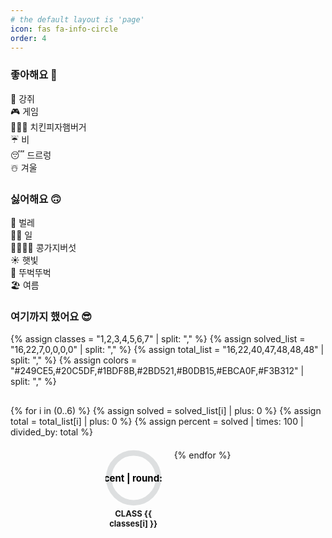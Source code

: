 ```yaml
---
# the default layout is 'page'
icon: fas fa-info-circle
order: 4
---
```


### 좋아해요 🙂
🐶 강쥐\
🎮 게임\
🍗🍕🍔 치킨피자햄버거\
☔️ 비\
😴 드르렁\
☃️ 겨울

### 싫어해요 🙃
🦟 벌레\
🧑‍💻 일\
🫘🍆🍄‍🟫 콩가지버섯\
☀️ 햇빛\
🚶 뚜벅뚜벅\
🏖️ 여름

### 여기까지 했어요 😎

{% assign classes =
"1,2,3,4,5,6,7" | split: "," %}
{% assign solved_list =
"16,22,7,0,0,0,0" | split: "," %}
{% assign total_list =
"16,22,40,47,48,48,48" | split: "," %}
{% assign colors =
"#249CE5,#20C5DF,#1BDF8B,#2BD521,#B0DB15,#EBCA0F,#F3B312" | split: "," %}

<div class="chart-container">
  {% for i in (0..6) %}
    {% assign solved = solved_list[i] | plus: 0 %}
    {% assign total = total_list[i] | plus: 0 %}
    {% assign percent = solved | times: 100 | divided_by: total %}
    <div class="chart-item" style="--chart-color: {{ colors[i] }};--percent: {{ percent }}">
      <svg viewBox="0 0 36 36" class="circular-chart">
        <path class="circle-bg"
              d="M18 2.0845
                 a 15.9155 15.9155 0 0 1 0 31.831
                 a 15.9155 15.9155 0 0 1 0 -31.831"/>
        <path class="circle"
              d="M18 2.0845
                 a 15.9155 15.9155 0 0 1 0 31.831
                 a 15.9155 15.9155 0 0 1 0 -31.831"/>
        <text x="18" y="20.35" class="percentage">
          {{ percent | round: 1 }}%
        </text>
        <text x="18" y="20.35" class="ratio">
          {{ solved }}/{{ total }}
        </text>
      </svg>
      <div class="chart-title">CLASS {{ classes[i] }}</div>
    </div>
  {% endfor %}
</div>

<style>
.chart-container {
  display: flex;
  flex-wrap: wrap;
  justify-content: center;
  gap: 20px;
  margin-top: 30px;
}

.chart-item {
  text-align: center;
  width: 90px;
  position: relative;
}

.chart-item:hover .circular-chart {
  transform: scale(1.05);
  transition: transform 0.3s ease;
}

.circular-chart {
  display: block;
  margin: auto;
  max-width: 90px;
}

.circle-bg {
  fill: none;
  stroke: #dddfe0;
  stroke-width: 3.5;
}

.circle {
  fill: none;
  stroke: var(--chart-color);
  stroke-width: 3.5;
  stroke-linecap: round;
  stroke-dasharray: 0 100;
  animation: fillCircle 1.6s ease forwards;
}

@keyframes fillCircle {
  to {
    stroke-dasharray: var(--percent), 100;
  }
}

.percentage,
.ratio {
  font-size: 6px;
  text-anchor: middle;
  transform-origin: center;
  font-weight: bold;
  pointer-events: none;
}

.ratio {
  opacity: 0;
}

.chart-item:hover .percentage {
  opacity: 0;
}
.chart-item:hover .ratio {
  opacity: 1;
}
.chart-title {
  margin-top: 4px;
  font-size: 13px;
  font-weight: bold;
}
</style>

